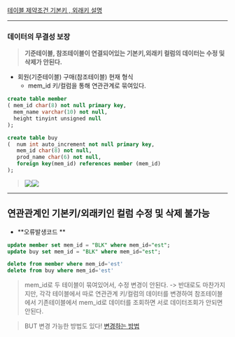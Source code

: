 [테이블 제약조건 기본키 , 외래키 설명](https://velog.io/@estell/SQL-%ED%85%8C%EC%9D%B4%EB%B8%94-%EC%A0%9C%EC%95%BD%EC%A1%B0%EA%B1%B4)



---

### 데이터의 무결성 보장
>**기준테이블, 참조테이블이 연결되어있는 기본키,외래키 컬럼의 데이터는 수정 및 삭제가 안된다.**


- 회원(기준테이블) 구매(참조테이블) 현재 형식
  - mem_id 키/컬럼을 통해 연관관계로 묶여있다.  
```sql
create table member 
( mem_id char(8) not null primary key,
  mem_name varchar(10) not null,
  height tinyint unsigned null
);

create table buy
(  num int auto_increment not null primary key,
   mem_id char(8) not null,
   prod_name char(6) not null,
   foreign key(mem_id) references member (mem_id)
);
```
>![](https://velog.velcdn.com/images/estell/post/6000331a-d771-4f20-b032-5e870f161e49/image.png)![](https://velog.velcdn.com/images/estell/post/b6950a47-ec49-49aa-914a-49594f9664b0/image.png)

---

## 연관관계인 기본키/외래키인 컬럼 수정 및 삭제 불가능

- **오류발생코드 ** 



```sql
update member set mem_id = "BLK" where mem_id="est";
update buy set mem_id = "BLK" where mem_id="est";

delete from member where mem_id='est'
delete from buy where mem_id='est'
```

>mem_id로 두 테이블이 묶여있어서, 수정 변경이 안된다. 
-> 반대로도 마찬가지지만, 각각 테이블에서 따로 연관관계 키/컬럼의 데이터를 변경하여 참조테이블에서 기존테이블에서 mem_id로 데이터를 조회하면 서로 데이터조회가 안되면 안된다.




> BUT 변경 가능한 방법도 있다!
[변경하는 방법](https://velog.io/@estell/SQL-%EA%B2%B0%ED%95%A9JOIN%EB%90%9C-%ED%85%8C%EC%9D%B4%EB%B8%94-%EC%97%B0%EA%B4%80%EA%B4%80%EA%B3%84-%EA%B8%B0%EB%B3%B8%ED%82%A4-%EC%99%B8%EB%9E%98%ED%82%A4-%ED%95%9C%EB%B2%88%EC%97%90-%EB%B3%80%EA%B2%BD%EA%B0%80%EB%8A%A5-%EC%98%B5%EC%85%98-ON-UPDATE-CASCADE-ON-DELETE-CASCADE)
